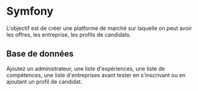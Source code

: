 # Symfony
L'objectif est de créer une platforme de marché sur laquelle on peut avoir les offres, les entreprise, les profils de candidats. 
## Base de données
Ajoutez un administrateur, une liste d'expériences, une liste de compétences, une liste d'entreprises avant tester en s'inscrivant ou en ajoutant un profil de candidat.
    